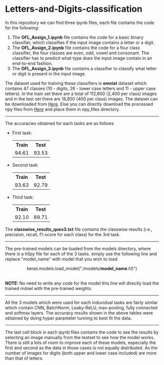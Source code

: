 # Letters-and-Digits-classification

In this repository we can find three ipynb files, each file contains the code for the following:
<ol>
  <li>The <b>OFL_Assign_1.ipynb</b> file contains the code for a basic binary classifier, which classifies if the input image contains a letter or a digit.</li>
  <li>The <b>OFL_Assign_2.ipynb</b> file contains the code for a four class classifier, the four classes are even, odd, vowel and consonant. The classifier has to predicit what type does the input image contain in an end-to-end fashion.</li>
  <li>The <b>OFL_Assign_3.ipynb</b> file contains a classifier to classify what letter or digit is present in the input image.</li>
</ol>

The dataset used for training these classifiers is <b>emnist</b> dataset which contains 47 classes (10 - digits, 26 - lower case letters and 11 - upper case letters). In the train set there are a total of 112,800 (2,400 per class) images and in the test set there are 18,800 (400 per class) images. The dataset can be downloaded from <a href="https://drive.google.com/open?id=12OYCKGQp1VybvLM157ioLU4Bjt7PWpt-">Here</a>. Else you can directly download the processed npy files from <a href="https://drive.google.com/drive/folders/1mM0AXR0dk0fFucac0bRi7SrIl90g3KJK?usp=sharing">Here</a> and place them in npy_files directory.

<hr>
The accuracies obtained for each tasks are as follows
<ul>
  <li>
    First task:
    <table>
      <tr><th>Train</th><th>Test</th></tr>
      <tr><td>94.61</td><td>93.53</td></tr>
    </table>
  </li>
  <li>
    Second task:
    <table>
      <tr><th>Train</th><th>Test</th></tr>
      <tr><td>93.63</td><td>92.79</td></tr>
    </table>
  </li>
  <li>
    Third task:
    <table>
      <tr><th>Train</th><th>Test</th></tr>
      <tr><td>92.10</td><td>89.71</td></tr>
    </table>
  </li>
</ul>

The <b>classwise_results_ques3.txt</b> file contains the classwise results (i.e., precision, recall, f1-score for each class) for the 3rd task.
<hr>
The pre-trained models can be loaded from the models directory, where there is a h5py file for each of the 3 tasks.
simply use the following line and replace "model_name" with model that you wish to load<br>
<p style="text-align:center">keras.models.load_model("./models/<b>model_name</b>.h5")</p><br>
  <b>NOTE: </b>No need to write any code for the model this line will directly load the trained mdoel with the pre-trained weights.
<hr>

All the 3 models which were used for each induvidual tasks are fairly similar which contain CNN, BatchNorm, Leaky-ReLU, max-pooling, fully connected and softmax layers. The accuracy results shown in the above tables were obtained by doing hyper parameter tunning to best fit the data.

<hr>

The last cell block in each ipynb files contains the code to see the results by selecting an image manually from the testset to see how the model works. There is still a lots of room to improve each of these models, especially the first and second as the data in those cases is not equally distributed. As the number of images for digits (both upper and lower case included) are more than that of letters.
